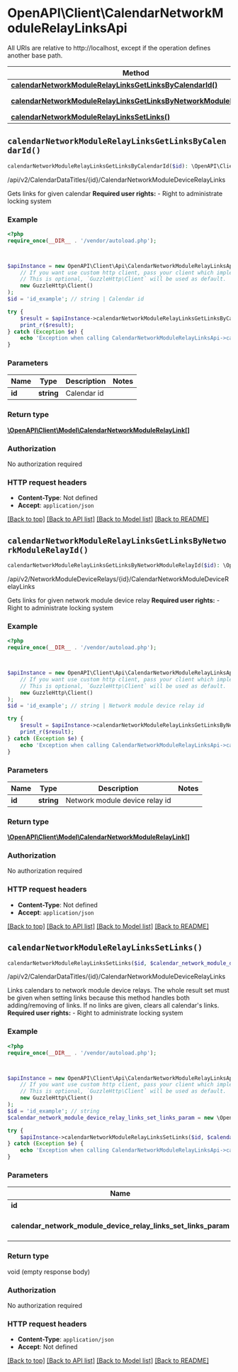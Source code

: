 # OpenAPI\Client\CalendarNetworkModuleRelayLinksApi

All URIs are relative to http://localhost, except if the operation defines another base path.

| Method | HTTP request | Description |
| ------------- | ------------- | ------------- |
| [**calendarNetworkModuleRelayLinksGetLinksByCalendarId()**](CalendarNetworkModuleRelayLinksApi.md#calendarNetworkModuleRelayLinksGetLinksByCalendarId) | **GET** /api/v2/CalendarDataTitles/{id}/CalendarNetworkModuleDeviceRelayLinks | /api/v2/CalendarDataTitles/{id}/CalendarNetworkModuleDeviceRelayLinks |
| [**calendarNetworkModuleRelayLinksGetLinksByNetworkModuleRelayId()**](CalendarNetworkModuleRelayLinksApi.md#calendarNetworkModuleRelayLinksGetLinksByNetworkModuleRelayId) | **GET** /api/v2/NetworkModuleDeviceRelays/{id}/CalendarNetworkModuleDeviceRelayLinks | /api/v2/NetworkModuleDeviceRelays/{id}/CalendarNetworkModuleDeviceRelayLinks |
| [**calendarNetworkModuleRelayLinksSetLinks()**](CalendarNetworkModuleRelayLinksApi.md#calendarNetworkModuleRelayLinksSetLinks) | **PUT** /api/v2/CalendarDataTitles/{id}/CalendarNetworkModuleDeviceRelayLinks | /api/v2/CalendarDataTitles/{id}/CalendarNetworkModuleDeviceRelayLinks |


## `calendarNetworkModuleRelayLinksGetLinksByCalendarId()`

```php
calendarNetworkModuleRelayLinksGetLinksByCalendarId($id): \OpenAPI\Client\Model\CalendarNetworkModuleRelayLink[]
```

/api/v2/CalendarDataTitles/{id}/CalendarNetworkModuleDeviceRelayLinks

Gets links for given calendar    <b>Required user rights:</b>    - Right to administrate locking system

### Example

```php
<?php
require_once(__DIR__ . '/vendor/autoload.php');



$apiInstance = new OpenAPI\Client\Api\CalendarNetworkModuleRelayLinksApi(
    // If you want use custom http client, pass your client which implements `GuzzleHttp\ClientInterface`.
    // This is optional, `GuzzleHttp\Client` will be used as default.
    new GuzzleHttp\Client()
);
$id = 'id_example'; // string | Calendar id

try {
    $result = $apiInstance->calendarNetworkModuleRelayLinksGetLinksByCalendarId($id);
    print_r($result);
} catch (Exception $e) {
    echo 'Exception when calling CalendarNetworkModuleRelayLinksApi->calendarNetworkModuleRelayLinksGetLinksByCalendarId: ', $e->getMessage(), PHP_EOL;
}
```

### Parameters

| Name | Type | Description  | Notes |
| ------------- | ------------- | ------------- | ------------- |
| **id** | **string**| Calendar id | |

### Return type

[**\OpenAPI\Client\Model\CalendarNetworkModuleRelayLink[]**](../Model/CalendarNetworkModuleRelayLink.md)

### Authorization

No authorization required

### HTTP request headers

- **Content-Type**: Not defined
- **Accept**: `application/json`

[[Back to top]](#) [[Back to API list]](../../README.md#endpoints)
[[Back to Model list]](../../README.md#models)
[[Back to README]](../../README.md)

## `calendarNetworkModuleRelayLinksGetLinksByNetworkModuleRelayId()`

```php
calendarNetworkModuleRelayLinksGetLinksByNetworkModuleRelayId($id): \OpenAPI\Client\Model\CalendarNetworkModuleRelayLink[]
```

/api/v2/NetworkModuleDeviceRelays/{id}/CalendarNetworkModuleDeviceRelayLinks

Gets links for given network module device relay    <b>Required user rights:</b>    - Right to administrate locking system

### Example

```php
<?php
require_once(__DIR__ . '/vendor/autoload.php');



$apiInstance = new OpenAPI\Client\Api\CalendarNetworkModuleRelayLinksApi(
    // If you want use custom http client, pass your client which implements `GuzzleHttp\ClientInterface`.
    // This is optional, `GuzzleHttp\Client` will be used as default.
    new GuzzleHttp\Client()
);
$id = 'id_example'; // string | Network module device relay id

try {
    $result = $apiInstance->calendarNetworkModuleRelayLinksGetLinksByNetworkModuleRelayId($id);
    print_r($result);
} catch (Exception $e) {
    echo 'Exception when calling CalendarNetworkModuleRelayLinksApi->calendarNetworkModuleRelayLinksGetLinksByNetworkModuleRelayId: ', $e->getMessage(), PHP_EOL;
}
```

### Parameters

| Name | Type | Description  | Notes |
| ------------- | ------------- | ------------- | ------------- |
| **id** | **string**| Network module device relay id | |

### Return type

[**\OpenAPI\Client\Model\CalendarNetworkModuleRelayLink[]**](../Model/CalendarNetworkModuleRelayLink.md)

### Authorization

No authorization required

### HTTP request headers

- **Content-Type**: Not defined
- **Accept**: `application/json`

[[Back to top]](#) [[Back to API list]](../../README.md#endpoints)
[[Back to Model list]](../../README.md#models)
[[Back to README]](../../README.md)

## `calendarNetworkModuleRelayLinksSetLinks()`

```php
calendarNetworkModuleRelayLinksSetLinks($id, $calendar_network_module_device_relay_links_set_links_param)
```

/api/v2/CalendarDataTitles/{id}/CalendarNetworkModuleDeviceRelayLinks

Links calendars to network module device relays.    The whole result set must be given when setting links because this method handles both adding/removing of links.    If no links are given, clears all calendar's links.    <b>Required user rights:</b>    - Right to administrate locking system

### Example

```php
<?php
require_once(__DIR__ . '/vendor/autoload.php');



$apiInstance = new OpenAPI\Client\Api\CalendarNetworkModuleRelayLinksApi(
    // If you want use custom http client, pass your client which implements `GuzzleHttp\ClientInterface`.
    // This is optional, `GuzzleHttp\Client` will be used as default.
    new GuzzleHttp\Client()
);
$id = 'id_example'; // string
$calendar_network_module_device_relay_links_set_links_param = new \OpenAPI\Client\Model\CalendarNetworkModuleDeviceRelayLinksSetLinksParam(); // \OpenAPI\Client\Model\CalendarNetworkModuleDeviceRelayLinksSetLinksParam | Parameter containing links

try {
    $apiInstance->calendarNetworkModuleRelayLinksSetLinks($id, $calendar_network_module_device_relay_links_set_links_param);
} catch (Exception $e) {
    echo 'Exception when calling CalendarNetworkModuleRelayLinksApi->calendarNetworkModuleRelayLinksSetLinks: ', $e->getMessage(), PHP_EOL;
}
```

### Parameters

| Name | Type | Description  | Notes |
| ------------- | ------------- | ------------- | ------------- |
| **id** | **string**|  | |
| **calendar_network_module_device_relay_links_set_links_param** | [**\OpenAPI\Client\Model\CalendarNetworkModuleDeviceRelayLinksSetLinksParam**](../Model/CalendarNetworkModuleDeviceRelayLinksSetLinksParam.md)| Parameter containing links | |

### Return type

void (empty response body)

### Authorization

No authorization required

### HTTP request headers

- **Content-Type**: `application/json`
- **Accept**: Not defined

[[Back to top]](#) [[Back to API list]](../../README.md#endpoints)
[[Back to Model list]](../../README.md#models)
[[Back to README]](../../README.md)
